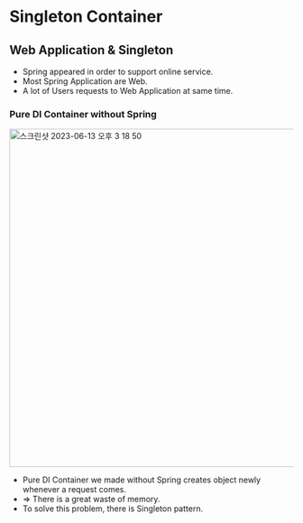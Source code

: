 # Singleton Container

## Web Application & Singleton
- Spring appeared in order to support online service.
- Most Spring Application are Web.
- A lot of Users requests to Web Application at same time.

### Pure DI Container without Spring

<img width="599" alt="스크린샷 2023-06-13 오후 3 18 50" src="https://github.com/gimminjae/Spring-RoadMap/assets/97084128/5e2d6e10-aa98-482a-b8b0-817191634093">

- Pure DI Container we made without Spring creates object newly whenever a request comes.
- => There is a great waste of memory.
- To solve this problem, there is Singleton pattern.


